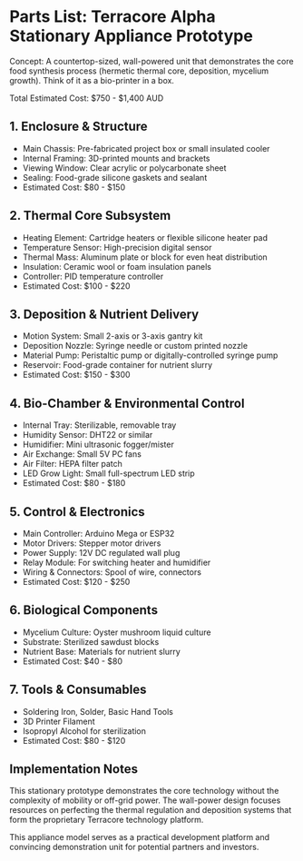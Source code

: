# Parts List: Terracore Alpha Stationary Appliance Prototype

Concept: A countertop-sized, wall-powered unit that demonstrates the core food synthesis process (hermetic thermal core, deposition, mycelium growth). Think of it as a bio-printer in a box.

Total Estimated Cost: $750 - $1,400 AUD

## 1. Enclosure & Structure
- Main Chassis: Pre-fabricated project box or small insulated cooler
- Internal Framing: 3D-printed mounts and brackets
- Viewing Window: Clear acrylic or polycarbonate sheet
- Sealing: Food-grade silicone gaskets and sealant
- Estimated Cost: $80 - $150

## 2. Thermal Core Subsystem
- Heating Element: Cartridge heaters or flexible silicone heater pad
- Temperature Sensor: High-precision digital sensor
- Thermal Mass: Aluminum plate or block for even heat distribution
- Insulation: Ceramic wool or foam insulation panels
- Controller: PID temperature controller
- Estimated Cost: $100 - $220

## 3. Deposition & Nutrient Delivery
- Motion System: Small 2-axis or 3-axis gantry kit
- Deposition Nozzle: Syringe needle or custom printed nozzle
- Material Pump: Peristaltic pump or digitally-controlled syringe pump
- Reservoir: Food-grade container for nutrient slurry
- Estimated Cost: $150 - $300

## 4. Bio-Chamber & Environmental Control
- Internal Tray: Sterilizable, removable tray
- Humidity Sensor: DHT22 or similar
- Humidifier: Mini ultrasonic fogger/mister
- Air Exchange: Small 5V PC fans
- Air Filter: HEPA filter patch
- LED Grow Light: Small full-spectrum LED strip
- Estimated Cost: $80 - $180

## 5. Control & Electronics
- Main Controller: Arduino Mega or ESP32
- Motor Drivers: Stepper motor drivers
- Power Supply: 12V DC regulated wall plug
- Relay Module: For switching heater and humidifier
- Wiring & Connectors: Spool of wire, connectors
- Estimated Cost: $120 - $250

## 6. Biological Components
- Mycelium Culture: Oyster mushroom liquid culture
- Substrate: Sterilized sawdust blocks
- Nutrient Base: Materials for nutrient slurry
- Estimated Cost: $40 - $80

## 7. Tools & Consumables
- Soldering Iron, Solder, Basic Hand Tools
- 3D Printer Filament
- Isopropyl Alcohol for sterilization
- Estimated Cost: $80 - $120

## Implementation Notes
This stationary prototype demonstrates the core technology without the complexity of mobility or off-grid power. The wall-power design focuses resources on perfecting the thermal regulation and deposition systems that form the proprietary Terracore technology platform.

This appliance model serves as a practical development platform and convincing demonstration unit for potential partners and investors.
